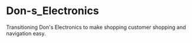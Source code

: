 # Don-s_Electronics
Transitioning Don's Electronics to make shopping customer shopping and navigation easy.
